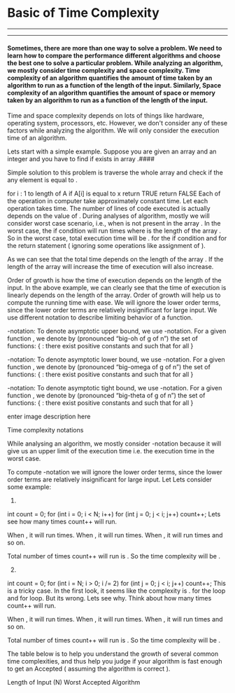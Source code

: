 # Basic of Time Complexity
***
***
#### Sometimes, there are more than one way to solve a problem. We need to learn how to compare the performance different algorithms and choose the best one to solve a particular problem. While analyzing an algorithm, we mostly consider time complexity and space complexity. Time complexity of an algorithm quantifies the amount of time taken by an algorithm to run as a function of the length of the input. Similarly, Space complexity of an algorithm quantifies the amount of space or memory taken by an algorithm to run as a function of the length of the input.

Time and space complexity depends on lots of things like hardware, operating system, processors, etc. However, we don't consider any of these factors while analyzing the algorithm. We will only consider the execution time of an algorithm.

Lets start with a simple example. Suppose you are given an array  and an integer  and you have to find if  exists in array .####

Simple solution to this problem is traverse the whole array  and check if the any element is equal to .

for i : 1 to length of A
    if A[i] is equal to x
        return TRUE
return FALSE
Each of the operation in computer take approximately constant time. Let each operation takes  time. The number of lines of code executed is actually depends on the value of . During analyses of algorithm, mostly we will consider worst case scenario, i.e., when  is not present in the array . In the worst case, the if condition will run  times where  is the length of the array . So in the worst case, total execution time will be .  for the if condition and  for the return statement ( ignoring some operations like assignment of  ).

As we can see that the total time depends on the length of the array . If the length of the array will increase the time of execution will also increase.

Order of growth is how the time of execution depends on the length of the input. In the above example, we can clearly see that the time of execution is linearly depends on the length of the array. Order of growth will help us to compute the running time with ease. We will ignore the lower order terms, since the lower order terms are relatively insignificant for large input. We use different notation to describe limiting behavior of a function.

-notation:
To denote asymptotic upper bound, we use -notation. For a given function , we denote by  (pronounced “big-oh of g of n”) the set of functions:
 {  : there exist positive constants  and  such that  for all  }

-notation:
To denote asymptotic lower bound, we use -notation. For a given function , we denote by  (pronounced “big-omega of g of n”) the set of functions:
 {  : there exist positive constants  and  such that  for all  }

-notation:
To denote asymptotic tight bound, we use -notation. For a given function , we denote by  (pronounced “big-theta of g of n”) the set of functions:
 {  : there exist positive constants  and  such that  for all  }

enter image description here

Time complexity notations

While analysing an algorithm, we mostly consider -notation because it will give us an upper limit of the execution time i.e. the execution time in the worst case.

To compute -notation we will ignore the lower order terms, since the lower order terms are relatively insignificant for large input.
Let 
Lets consider some example:

1.

int count = 0;
for (int i = 0; i < N; i++) 
    for (int j = 0; j < i; j++) 
        count++;
Lets see how many times count++ will run.

When , it will run  times.
When , it will run  times.
When , it will run  times and so on.

Total number of times count++ will run is . So the time complexity will be .

2.

int count = 0;
for (int i = N; i > 0; i /= 2) 
    for (int j = 0; j < i; j++) 
        count++;
This is a tricky case. In the first look, it seems like the complexity is .  for the  loop and  for  loop. But its wrong. Lets see why.
Think about how many times count++ will run.

When , it will run  times.
When , it will run  times.
When , it will run  times and so on.

Total number of times count++ will run is . So the time complexity will be .

The table below is to help you understand the growth of several common time complexities, and thus help you judge if your algorithm is fast enough to get an Accepted ( assuming the algorithm is correct ).

Length of Input (N)	Worst Accepted Algorithm
